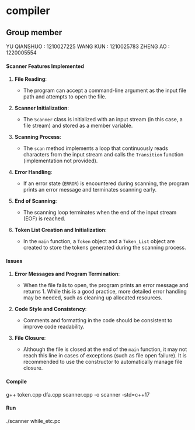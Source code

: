 # compiler

## Group member
YU QIANSHUO : 1210027225
WANG KUN : 1210025783
ZHENG AO : 1220005554 

#### Scanner Features Implemented

1. **File Reading**:
   - The program can accept a command-line argument as the input file path and attempts to open the file.

2. **Scanner Initialization**:
   - The `Scanner` class is initialized with an input stream (in this case, a file stream) and stored as a member variable.

3. **Scanning Process**:
   - The `scan` method implements a loop that continuously reads characters from the input stream and calls the `Transition` function (implementation not provided).

4. **Error Handling**:
   - If an error state (`ERROR`) is encountered during scanning, the program prints an error message and terminates scanning early.

5. **End of Scanning**:
   - The scanning loop terminates when the end of the input stream (EOF) is reached.

6. **Token List Creation and Initialization**:
   - In the `main` function, a `Token` object and a `Token_List` object are created to store the tokens generated during the scanning process.

#### Issues
1. **Error Messages and Program Termination**:
   - When the file fails to open, the program prints an error message and returns 1. While this is a good practice, more detailed error handling may be needed, such as cleaning up allocated resources.

2. **Code Style and Consistency**:
   - Comments and formatting in the code should be consistent to improve code readability.
3. **File Closure**:
   - Although the file is closed at the end of the `main` function, it may not reach this line in cases of exceptions (such as file open failure). It is recommended to use the constructor to automatically manage file closure.


#### Compile
g++ token.cpp dfa.cpp scanner.cpp -o scanner -std=c++17

#### Run
./scanner while_etc.pc
